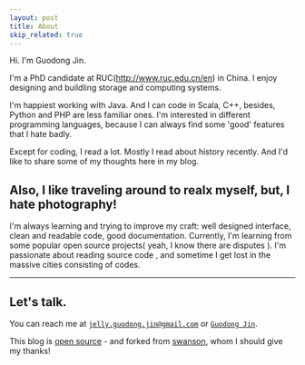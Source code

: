 ```yaml
---
layout: post
title: About
skip_related: true
---
```


Hi. I'm Guodong Jin.

I'm a PhD candidate at RUC(http://www.ruc.edu.cn/en) in China. I enjoy designing and buildling storage and computing systems.

I'm happiest working with Java. And I can code in Scala, C++, besides, Python and PHP are less familiar ones. I'm interested in different programming languages, because I can always find some 'good' features that I hate badly.

Except for coding, I read a lot. Mostly I read about history recently. And I'd like to share some of my thoughts here in my blog.

Also, I like traveling around to realx myself, but, I hate photography!
---

I'm always learning and trying to improve my craft: well designed interface, clean and readable code, good documentation. Currently, I'm learning from some popular open source projects( yeah, I know there are disputes ). I'm passionate about reading source code , and sometime I get lost in the massive cities consisting of codes.

---

## Let's talk.

You can reach me at [`jelly.guodong.jin@gmail.com`][email] or [`Guodong Jin`][linkedin].

This blog is [open source][os] - and forked from [swanson][sw], whom I should give my thanks!

[os]: https://github.com/ray6080/ray6080.github.io
[email]: mailto:jelly.guodong.jin@gmail.com
[linkedin]: https://www.linkedin.com/in/jellyking/
[sw]: https://github.com/swanson/swanson.github.com
